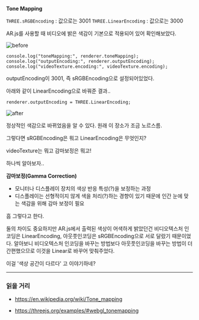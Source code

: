 **Tone Mapping**

`THREE.sRGBEncoding` : 값으로는 3001
`THREE.LinearEncoding` : 값으로는 3000

AR.js를 사용할 때 비디오에 밝은 색감이 기본으로 적용되어 있어 확인해보았다.

![before](./images/before.png)

```
console.log("toneMapping:", renderer.toneMapping);
console.log("outputEncoding:", renderer.outputEncoding);
console.log("videoTexture.encoding:", videoTexture.encoding);
```

outputEncoding이 3001, 즉 sRGBEncoding으로 설정되어있었다.

아래와 같이 LinearEncoding으로 바꿔준 결과..

```
renderer.outputEncoding = THREE.LinearEncoding;
```

![after](./images/after.png)

정상적인 색감으로 바뀌었음을 알 수 있다. 원래 이 장소가 조금 노르스름.

그렇다면 sRGBEncoding은 뭐고 LinearEncoding은 무엇인지?

videoTexture는 뭐고 감마보정은 뭐고!

하나씩 알아보자..

**감마보정(Gamma Correction)**

- 모니터나 디스플레이 장치의 색상 반응 특성(?)을 보정하는 과정
- 디스플레이는 선형적이지 않게 색을 처리(?)하는 경향이 있기 때문에 인간 눈에 맞는 색감을 위해 감마 보정이 필요

흠 그렇다고 한다.

둘의 차이도 중요하지만 AR.js에서 출력된 색상이 어색하게 밝았던건 비디오텍스처 인코딩은 LinearEncoding, 아웃풋인코딩은 sRGBEncoding으로 서로 달랐기 때문이었다. 알아보니 비디오텍스처 인코딩을 바꾸는 방법보다 아웃풋인코딩을 바꾸는 방법이 더 간편했으므로 이것을 Linear로 바꾸어 맞춰주었다.

이걸 '색상 공간이 다르다' 고 이야기하네?

---

### 읽을 거리

- https://en.wikipedia.org/wiki/Tone_mapping

- https://threejs.org/examples/#webgl_tonemapping
